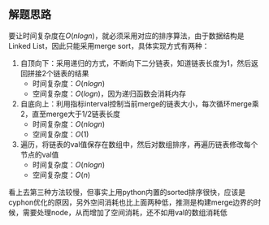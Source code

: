 ## 解题思路
要让时间复杂度在$O(nlogn)$，就必须采用对应的排序算法，由于数据结构是Linked List，因此只能采用merge sort，具体实现方式有两种：

1. 自顶向下：采用递归的方式，不断向下二分链表，知道链表长度为1，然后返回拼接2个链表的结果
    + 时间复杂度：$O(nlogn)$
    + 空间复杂度：$O(logn)$，因为递归函数会消耗内存
2. 自底向上：利用指标interval控制当前merge的链表大小，每次循环merge乘2，直至merge大于1/2链表长度
    + 时间复杂度：$O(nlogn)$
    + 空间复杂度：$O(1)$
3. 遍历，将链表的val值保存在数组中，然后对数组排序，再遍历链表修改每个节点的val值
    + 时间复杂度：$O(nlogn)$
    + 空间复杂度：$O(n)$ 

看上去第三种方法较慢，但事实上用python内置的sorted排序很快，应该是cyphon优化的原因，另外空间消耗也比上面两种低，推测是构建merge边界的时候，需要处理node，从而增加了空间消耗，还不如用val的数组消耗低